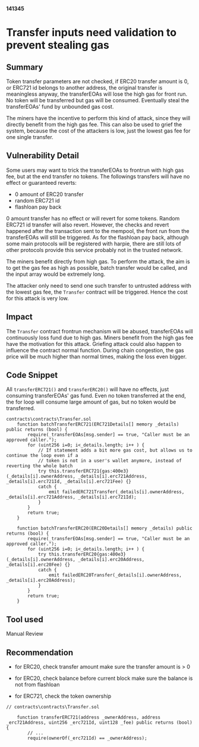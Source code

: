 __141345__
# Transfer inputs need validation to prevent stealing gas

## Summary

Token transfer parameters are not checked, if ERC20 transfer amount is 0, or ERC721 id belongs to another address, the original transfer is meaningless anyway, the transferEOAs will lose the high gas for front run. No token will be transferred but gas will be consumed. Eventually steal the transferEOAs' fund by unbounded gas cost. 

The miners have the incentive to perform this kind of attack, since they will directly benefit from the high gas fee. This can also be used to grief the system, because the cost of the attackers is low, just the lowest gas fee for one single transfer.


## Vulnerability Detail

Some users may want to trick the transferEOAs to frontrun with high gas fee, but at the end transfer no tokens. The followings transfers will have no effect or guaranteed reverts:
- 0 amount of ERC20 transfer
- random ERC721 id 
- flashloan pay back

0 amount transfer has no effect or will revert for some tokens. Random ERC721 id transfer will also revert. However, the checks and revert happened after the transaction sent to the mempool, the front run from the transferEOAs will still be triggered. As for the flashloan pay back, although some main protocols will be registered with harpie, there are still lots of other protocols provide this service probably not in the trusted network.

The miners benefit directly from high gas. To perform the attack, the aim is to get the gas fee as high as possible, batch transfer would be called, and the input array would be extremely long. 

The attacker only need to send one such transfer to untrusted address with the lowest gas fee, the `Transfer` contract will be triggered. Hence the cost for this attack is very low.



## Impact

The `Transfer` contract frontrun mechanism will be abused, transferEOAs will continuously loss fund due to high gas. Miners benefit from the high gas fee have the motivation for this attack. Griefing attack could also happen to influence the contract normal function. During chain congestion, the gas price will be much higher than normal times, making the loss even bigger.


## Code Snippet

All `transferERC721()` and `transferERC20()` will have no effects, just consuming transferEOAs' gas fund. Even no token transferred at the end, the for loop will consume large amount of gas, but no token would be transferred.
```solidity
contracts\contracts\Transfer.sol
    function batchTransferERC721(ERC721Details[] memory _details) public returns (bool) {
        require(_transferEOAs[msg.sender] == true, "Caller must be an approved caller.");
        for (uint256 i=0; i<_details.length; i++ ) {
            // If statement adds a bit more gas cost, but allows us to continue the loop even if a
            // token is not in a user's wallet anymore, instead of reverting the whole batch
            try this.transferERC721{gas:400e3}(_details[i].ownerAddress, _details[i].erc721Address, _details[i].erc721Id, _details[i].erc721Fee) {}
            catch {
                emit failedERC721Transfer(_details[i].ownerAddress, _details[i].erc721Address, _details[i].erc721Id);
            }
        }
        return true;
    }
    
    function batchTransferERC20(ERC20Details[] memory _details) public returns (bool) {
        require(_transferEOAs[msg.sender] == true, "Caller must be an approved caller.");
        for (uint256 i=0; i<_details.length; i++ ) {
            try this.transferERC20{gas:400e3}(_details[i].ownerAddress, _details[i].erc20Address, _details[i].erc20Fee) {}
            catch {
                emit failedERC20Transfer(_details[i].ownerAddress, _details[i].erc20Address);
            }
        }
        return true;
    }
```


## Tool used

Manual Review

## Recommendation

- for ERC20, check transfer amount
make sure the transfer amount is > 0

- for ERC20, check balance before current block
make sure the balance is not from flashloan

- for ERC721, check the token ownership
```solidity
// contracts\contracts\Transfer.sol

    function transferERC721(address _ownerAddress, address _erc721Address, uint256 _erc721Id, uint128 _fee) public returns (bool) {
        // ...
        require(ownerOf(_erc721Id) == _ownerAddress);
```
